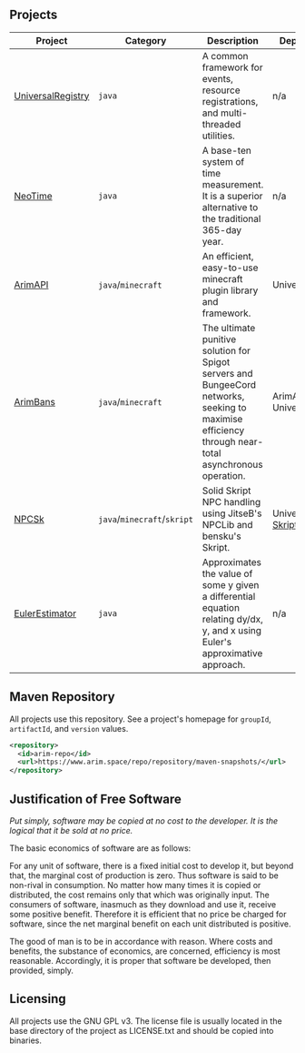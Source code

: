 ## Projects

| Project | Category | Description                                                                 | Dependencies |
|-------------------|-----|------------------------------------------------------------------------------------------------------------------------------------------------------|--------|
| [UniversalRegistry](https://github.com/A248/) | `java` | A common framework for events, resource registrations, and multi-threaded utilities.  | n/a |
| [NeoTime](https://github.com/A248/NeoTime/)           | `java` | A base-ten system of time measurement. It is a superior alternative to the traditional 365-day year.                                                 | n/a |
| [ArimAPI](https://github.com/A248/ArimAPI)           | `java`/`minecraft` | An efficient, easy-to-use minecraft plugin library and framework.                                                                                    | UniversalRegistry |
| [ArimBans](https://github.com/A248/ArimBans)          | `java`/`minecraft` | The ultimate punitive solution for Spigot servers and BungeeCord networks, seeking to maximise efficiency through near-total asynchronous operation. | ArimAPI, UniversalRegistry |
| [NPCSk](https://github.com/A248/NPCSk)             | `java`/`minecraft`/`skript` | Solid Skript NPC handling using JitseB's NPCLib and bensku's Skript.                                                                                 | UniversalRegistry, [Skript](https://github.com/SkriptLang/Skript/), [NPCLib](https://github.com/JitseB/NPCLib/) |
| [EulerEstimator](https://github.com/A248/EulerEstimator)    | `java` | Approximates the value of some y given a differential equation relating dy/dx, y, and x using Euler's approximative approach.                        | n/a |

## Maven Repository

All projects use this repository. See a project's homepage for `groupId`, `artifactId`, and `version` values.

``` xml
<repository>
  <id>arim-repo</id>
  <url>https://www.arim.space/repo/repository/maven-snapshots/</url>
</repository>
```

## Justification of Free Software

*Put simply, software may be copied at no cost to the developer. It is the logical that it be sold at no price.*

The basic economics of software are as follows:

For any unit of software, there is a fixed initial cost to develop it, but beyond that, the marginal cost of production is zero. Thus software is said to be non-rival in consumption. No matter how many times it is copied or distributed, the cost remains only that which was originally input. The consumers of software, inasmuch as they download and use it, receive some positive benefit. Therefore it is efficient that no price be charged for software, since the net marginal benefit on each unit distributed is positive.

The good of man is to be in accordance with reason. Where costs and benefits, the substance of economics, are concerned, efficiency is most reasonable. Accordingly, it is proper that software be developed, then provided, simply.

## Licensing

All projects use the GNU GPL v3. The license file is usually located in the base directory of the project as LICENSE.txt and should be copied into binaries.
